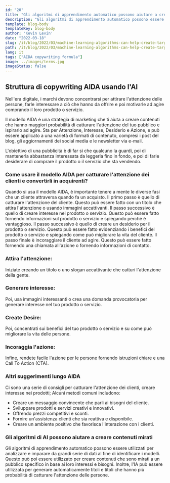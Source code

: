 ```yaml
---
id: "20"
title: "Gli algoritmi di apprendimento automatico possono aiutare a creare contenuti mirati"
description: "Gli algoritmi di apprendimento automatico possono essere utilizzati per analizzare e imparare da grandi serie di dati al fine di identificare i modelli. Questo può poi essere utilizzato per creare contenuti che sono mirati a un pubblico specifico in base ai loro interessi. Utilizzando l'apprendimento automatico, le aziende possono creare contenuti che sono più rilevanti per i loro clienti e che contribuiranno ad aumentare le vendite."
template: blog-body
templateKey: blog-body
author: 'Kevin Levin'
date: "2022-03-18"
slug: /it/blog/2022/03/machine-learning-algorithms-can-help-create-targeted-content
path: /it/blog/2022/03/machine-learning-algorithms-can-help-create-targeted-content
lang: it
tags: ["AIDA copywriting formula"]
image: ../images/terms.jpg
imageStatus: false
---
```

## Struttura di copywriting AIDA usando l'AI

Nell'era digitale, i marchi devono concentrarsi per attirare l'attenzione delle persone, farle interessare a ciò che hanno da offrire e poi motivarle ad agire comprando il loro prodotto o servizio.

Il modello AIDA è una strategia di marketing che ti aiuta a creare contenuti che hanno maggiori probabilità di catturare l'attenzione del tuo pubblico e ispirarlo ad agire. Sta per Attenzione, Interesse, Desiderio e Azione, e può essere applicato a una varietà di formati di contenuto, compresi i post del blog, gli aggiornamenti dei social media e le newsletter via e-mail.

L'obiettivo di una pubblicità è di far sì che qualcuno la guardi, poi di mantenerla abbastanza interessata da leggerla fino in fondo, e poi di farle desiderare di comprare il prodotto o il servizio che sta vendendo.

### Come usare il modello AIDA per catturare l'attenzione dei clienti e convertirli in acquirenti?

Quando si usa il modello AIDA, è importante tenere a mente le diverse fasi che un cliente attraversa quando fa un acquisto. Il primo passo è quello di catturare l'attenzione del cliente. Questo può essere fatto con un titolo che attira l'attenzione o usando immagini accattivanti. Il passo successivo è quello di creare interesse nel prodotto o servizio. Questo può essere fatto fornendo informazioni sul prodotto o servizio e spiegando perché è vantaggioso. Il passo successivo è quello di creare un desiderio per il prodotto o servizio. Questo può essere fatto evidenziando i benefici del prodotto o servizio e spiegando come può migliorare la vita del cliente. Il passo finale è incoraggiare il cliente ad agire. Questo può essere fatto fornendo una chiamata all'azione o fornendo informazioni di contatto.

### Attira l'attenzione:

Iniziate creando un titolo o uno slogan accattivante che catturi l'attenzione della gente.


### Generare interesse:

Poi, usa immagini interessanti o crea una domanda provocatoria per generare interesse nel tuo prodotto o servizio.

### Create Desire:

Poi, concentrati sui benefici del tuo prodotto o servizio e su come può migliorare la vita delle persone.

### Incoraggia l'azione:


Infine, rendete facile l'azione per le persone fornendo istruzioni chiare e una Call To Action (CTA).


### Altri suggerimenti lungo AIDA

Ci sono una serie di consigli per catturare l'attenzione dei clienti, creare interesse nei prodotti; Alcuni metodi comuni includono:

- Creare un messaggio convincente che parli ai bisogni del cliente.
- Sviluppare prodotti e servizi creativi e innovativi.
- Offrendo prezzi competitivi e sconti.
- Fornire un'assistenza clienti che sia reattiva e disponibile.
- Creare un ambiente positivo che favorisca l'interazione con i clienti.

### Gli algoritmi di AI possono aiutare a creare contenuti mirati
Gli algoritmi di apprendimento automatico possono essere utilizzati per analizzare e imparare da grandi serie di dati al fine di identificare i modelli. Questo può poi essere utilizzato per creare contenuti che sono mirati a un pubblico specifico in base ai loro interessi e bisogni. Inoltre, l'IA può essere utilizzata per generare automaticamente titoli e titoli che hanno più probabilità di catturare l'attenzione delle persone.
